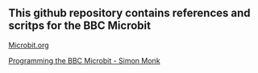 ## This github repository contains references and scritps for the BBC Microbit

[Microbit.org](https://microbit.org)

[Programming the BBC Microbit - Simon Monk](http://simonmonk.org/prog-mb/)
